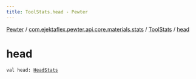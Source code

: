 ```yaml
---
title: ToolStats.head - Pewter
---
```


[Pewter](../../index.html) / [com.ejektaflex.pewter.api.core.materials.stats](../index.html) / [ToolStats](index.html) / [head](./head.html)

# head

`val head: `[`HeadStats`](-head-stats/index.html)